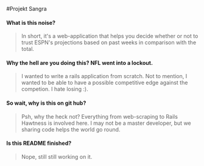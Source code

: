 #Projekt Sangra

#### What is this noise? 
> In short, it's a web-application that helps you decide whether or not to trust ESPN's projections based on past weeks in comparison
> with the total.

#### Why the hell are you doing this? NFL went into a lockout.
> I wanted to write a rails application from scratch. Not to mention, I wanted to be able to have a possible competitive edge against the competion. I hate losing :).

#### So wait, why is this on git hub?
> Psh, why the heck not? Everything from web-scraping to Rails Hawtness is involved here. I may not be a master developer, but we sharing code helps the world go round.

#### Is this README finished?
> Nope, still still working on it.